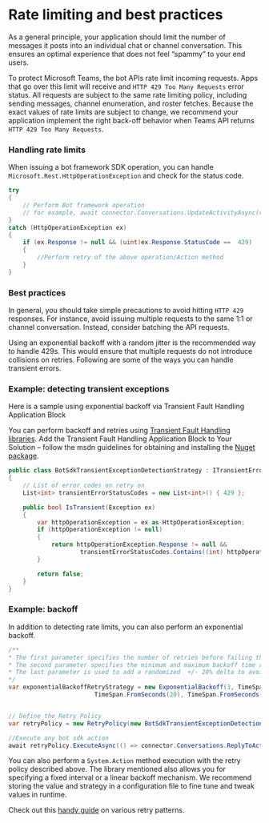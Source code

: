# Rate limiting and best practices

As a general principle, your application should limit the number of messages it posts into an individual chat or channel conversation.  This ensures an optimal experience that does not feel “spammy” to your end users.

To protect Microsoft Teams, the bot APIs rate limit incoming requests.  Apps that go over this limit will receive and `HTTP 429 Too Many Requests` error status.  All requests are subject to the same rate limiting policy, including sending messages, channel enumeration, and roster fetches.
Because the exact values of rate limits are subject to change, we recommend your application implement the right back-off behavior when Teams API returns `HTTP 429 Too Many Requests`.

### Handling rate limits

When issuing a bot framework SDK operation, you can handle  `Microsoft.Rest.HttpOperationException` and check for the status code.
```csharp
try
{
    // Perform Bot framework operation 
    // for example, await connector.Conversations.UpdateActivityAsync(reply);
}
catch (HttpOperationException ex)
{
    if (ex.Response != null && (uint)ex.Response.StatusCode ==  429)
    {
        //Perform retry of the above operation/Action method
    }
}
```

### Best practices
In general, you should take simple precautions to avoid hitting `HTTP 429` responses.  For instance, avoid issuing multiple requests to the same 1:1 or channel conversation. Instead, consider batching the API requests.

Using an exponential backoff with a random jitter is the recommended way to handle 429s.  This would ensure that multiple requests do not introduce collisions on retries. Following are some of the ways you can handle transient errors.

### Example: detecting transient exceptions
Here is a sample using exponential backoff via Transient Fault Handling Application Block 

You can perform backoff and retries using [Transient Fault Handling libraries](https://msdn.microsoft.com/en-us/library/hh680901(v=pandp.50).aspx).  Add the Transient Fault Handling Application Block to Your Solution – follow the msdn guidelines for obtaining and installing the [Nuget package](https://msdn.microsoft.com/en-us/library/hh680891(v=pandp.50).aspx).

```csharp
public class BotSdkTransientExceptionDetectionStrategy : ITransientErrorDetectionStrategy
{
    // List of error codes on retry on
    List<int> transientErrorStatusCodes = new List<int>() { 429 };

    public bool IsTransient(Exception ex)
    {
        var httpOperationException = ex as HttpOperationException;
        if (httpOperationException != null)
        {
            return httpOperationException.Response != null &&
                    transientErrorStatusCodes.Contains((int) httpOperationException.Response.StatusCode);
        }

        return false;
    }
}
```

### Example: backoff
In addition to detecting rate limits, you can also perform an exponential backoff.

```csharp
/**
* The first parameter specifies the number of retries before failing the operation.
* The second parameter specifies the minimum and maximum backoff time respectively.
* The last parameter is used to add a randomized  +/- 20% delta to avoid numerous clients all retrying simultaneously.
*/
var exponentialBackoffRetryStrategy = new ExponentialBackoff(3, TimeSpan.FromSeconds(2),
                        TimeSpan.FromSeconds(20), TimeSpan.FromSeconds(1));


// Define the Retry Policy
var retryPolicy = new RetryPolicy(new BotSdkTransientExceptionDetectionStrategy(), fixedIntervalRetryStrategy);

//Execute any bot sdk action
await retryPolicy.ExecuteAsync(() => connector.Conversations.ReplyToActivityAsync((Activity)reply)).ConfigureAwait(false);
```

You can also perform a `System.Action` method execution with the retry policy described above.  The library mentioned also allows you for specifying a fixed interval or a linear backoff mechanism. 
We recommend storing the value and strategy in a configuration file to fine tune and tweak values in runtime. 

Check out this [handy guide](https://docs.microsoft.com/en-us/azure/architecture/patterns/retry) on various retry patterns.

